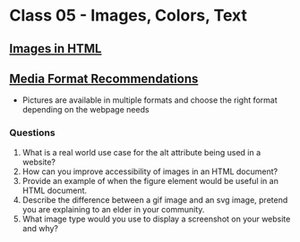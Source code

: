 # Class 05 - Images, Colors, Text

## [Images in HTML](https://developer.mozilla.org/en-US/docs/Learn/HTML/Multimedia_and_embedding/Images_in_HTML)

## [Media Format Recommendations](https://developer.mozilla.org/en-US/docs/Web/Media/Formats/Image_types#common_image_file_types)
- Pictures are available in multiple formats and choose the right format depending on the webpage needs

### Questions
1. What is a real world use case for the alt attribute being used in a website?
2. How can you improve accessibility of images in an HTML document?
3. Provide an example of when the figure element would be useful in an HTML document.
4. Describe the difference between a gif image and an svg image, pretend you are explaining to an elder in your community.
5. What image type would you use to display a screenshot on your website and why?